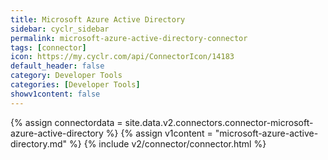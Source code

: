 ```yaml
---
title: Microsoft Azure Active Directory
sidebar: cyclr_sidebar
permalink: microsoft-azure-active-directory-connector
tags: [connector]
icon: https://my.cyclr.com/api/ConnectorIcon/14183
default_header: false
category: Developer Tools
categories: [Developer Tools]
showv1content: false
---
```

{% assign connectordata = site.data.v2.connectors.connector-microsoft-azure-active-directory %}
{% assign v1content = "microsoft-azure-active-directory.md" %}
{% include v2/connector/connector.html %}	